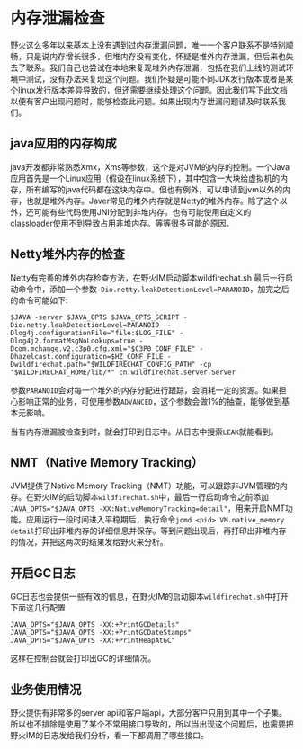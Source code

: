 # 内存泄漏检查
野火这么多年以来基本上没有遇到过内存泄漏问题，唯一一个客户联系不是特别顺畅，只是说内存增长很多，但堆内存没有变化，怀疑是堆外内存泄漏，但后来也失去了联系。我们自己也尝试在本地来复现堆外内存泄漏，包括在我们上线的测试环境中测试，没有办法来复现这个问题。我们怀疑是可能不同JDK发行版本或者是某个linux发行版本差异导致的，但还需要继续处理这个问题。因此我们写下此文档以便有客户出现问题时，能够检查此问题。如果出现内存泄漏问题请及时联系我们。

## java应用的内存构成
java开发都非常熟悉Xmx，Xms等参数，这个是对JVM的内存的控制。一个Java应用首先是一个Linux应用（假设在linux系统下），其中包含一大块给虚拟机的内存，所有编写的java代码都在这块内存中。但也有例外，可以申请到jvm以外的内存，也就是堆外内存。Javer常见的堆外内存就是Netty的堆外内存。除了这个以外，还可能有些代码使用JNI分配到非堆内存。也有可能使用自定义的classloader使用不到导致占用非堆内存。等等很多可能的原因。

## Netty堆外内存的检查
Netty有完善的堆外内存检查方法，在野火IM启动脚本wildfirechat.sh 最后一行启动命令中，添加一个参数```-Dio.netty.leakDetectionLevel=PARANOID```，加完之后的命令可能如下:
```
$JAVA -server $JAVA_OPTS $JAVA_OPTS_SCRIPT -Dio.netty.leakDetectionLevel=PARANOID  -Dlog4j.configurationFile="file:$LOG_FILE" -Dlog4j2.formatMsgNoLookups=true -Dcom.mchange.v2.c3p0.cfg.xml="$C3P0_CONF_FILE" -Dhazelcast.configuration=$HZ_CONF_FILE -Dwildfirechat.path="$WILDFIRECHAT_CONFIG_PATH" -cp "$WILDFIRECHAT_HOME/lib/*" cn.wildfirechat.server.Server
```
参数```PARANOID```会对每一个堆外的内存分配进行跟踪，会消耗一定的资源。如果担心影响正常的业务，可使用参数```ADVANCED```，这个参数会做1%的抽查，能够做到基本无影响。

当有内存泄漏被检查到时，就会打印到日志中。从日志中搜索```LEAK```就能看到。

## NMT（Native Memory Tracking）
JVM提供了Native Memory Tracking（NMT）功能，可以跟踪非JVM管理的内存。在野火IM的启动脚本```wildfirechat.sh```中，最后一行启动命令之前添加```JAVA_OPTS="$JAVA_OPTS -XX:NativeMemoryTracking=detail"```，用来开启NMT功能。应用运行一段时间进入平稳期后，执行命令```jcmd <pid> VM.native_memory detail```打印出非堆内存的详细信息并保存。等到问题出现后，再打印出非堆内存的情况，并把这两次的结果发给野火来分析。

## 开启GC日志
GC日志也会提供一些有效的信息，在野火IM的启动脚本```wildfirechat.sh```中打开下面这几行配置
```
JAVA_OPTS="$JAVA_OPTS -XX:+PrintGCDetails"
JAVA_OPTS="$JAVA_OPTS -XX:+PrintGCDateStamps"
JAVA_OPTS="$JAVA_OPTS -XX:+PrintHeapAtGC"
```
这样在控制台就会打印出GC的详细情况。

## 业务使用情况
野火提供有非常多的server api和客户端api，大部分客户只用到其中一个子集。所以也不排除是使用了某个不常用接口导致的，所以当出现这个问题后，也需要把野火IM的日志发给我们分析，看一下都调用了哪些接口。
